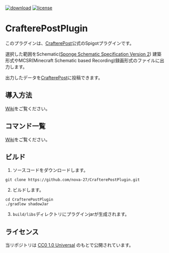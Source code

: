 [![download](https://img.shields.io/github/downloads/nova-27/CrafterePostPlugin/total?color=blue)](https://github.com/nova-27/CrafterePostPlugin/releases)
[![license](https://img.shields.io/github/license/nova-27/CrafterePostPlugin?color=b8b8b8)](https://github.com/nova-27/CrafterePostPlugin/blob/main/LICENSE)

# CrafterePostPlugin

このプラグインは、[CrafterePost](https://crafterepost.netlify.app/)公式のSpigotプラグインです。

選択した範囲をSchematic([Sponge Schematic Specification Version 2](https://github.com/SpongePowered/Schematic-Specification/blob/master/versions/schematic-2.md))
建築形式やMCSR(Minecraft Schematic based Recording)録画形式のファイルに出力します。

出力したデータを[CrafterePost](https://crafterepost.netlify.app/)に投稿できます。

## 導入方法

[Wiki](../../wiki/導入方法)をご覧ください。

## コマンド一覧

[Wiki](../../wiki/使い方#コマンド一覧)をご覧ください。

## ビルド

1. ソースコードをダウンロードします。

```shell
git clone https://github.com/nova-27/CrafterePostPlugin.git
```

2. ビルドします。

```shell
cd CrafterePostPlugin
./gradlew shadowJar
```

3. `build/libs`ディレクトリにプラグインjarが生成されます。

## ライセンス

当リポジトリは [CC0 1.0 Universal](https://creativecommons.org/publicdomain/zero/1.0/deed) のもとで公開されています。
